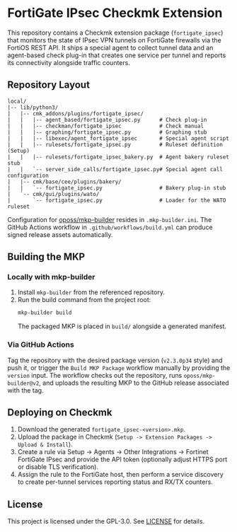 # FortiGate IPsec Checkmk Extension

This repository contains a Checkmk extension package (`fortigate_ipsec`) that monitors the state of IPsec VPN tunnels on FortiGate firewalls via the FortiOS REST API. It ships a special agent to collect tunnel data and an agent-based check plug-in that creates one service per tunnel and reports its connectivity alongside traffic counters.

## Repository Layout

```
local/
|-- lib/python3/
|   |-- cmk_addons/plugins/fortigate_ipsec/
|   |   |-- agent_based/fortigate_ipsec.py      # Check plug-in
|   |   |-- checkman/fortigate_ipsec            # Check manual
|   |   |-- graphing/fortigate_ipsec.py         # Graphing stub
|   |   |-- libexec/agent_fortigate_ipsec       # Special agent script
|   |   |-- rulesets/fortigate_ipsec.py         # Ruleset definition (Setup)
|   |   |-- rulesets/fortigate_ipsec_bakery.py  # Agent bakery ruleset stub
|   |   `-- server_side_calls/fortigate_ipsec.py# Special agent call configuration
|   |-- cmk/base/cee/plugins/bakery/
|   |   `-- fortigate_ipsec.py                  # Bakery plug-in stub
|   `-- cmk/gui/plugins/wato/
|       `-- fortigate_ipsec.py                  # Loader for the WATO ruleset
```

Configuration for [oposs/mkp-builder](https://github.com/oposs/mkp-builder) resides in `.mkp-builder.ini`. The GitHub Actions workflow in `.github/workflows/build.yml` can produce signed release assets automatically.

## Building the MKP

### Locally with mkp-builder

1. Install `mkp-builder` from the referenced repository.
2. Run the build command from the project root:
   ```bash
   mkp-builder build
   ```
   The packaged MKP is placed in `build/` alongside a generated manifest.

### Via GitHub Actions

Tag the repository with the desired package version (`v2.3.0p34` style) and push it, or trigger the `Build MKP Package` workflow manually by providing the `version` input. The workflow checks out the repository, runs `oposs/mkp-builder@v2`, and uploads the resulting MKP to the GitHub release associated with the tag.

## Deploying on Checkmk

1. Download the generated `fortigate_ipsec-<version>.mkp`.
2. Upload the package in Checkmk (`Setup -> Extension Packages -> Upload & Install`).
3. Create a rule via Setup -> Agents -> Other Integrations -> Fortinet FortiGate IPsec and provide the API token (optionally adjust HTTPS port or disable TLS verification).
4. Assign the rule to the FortiGate host, then perform a service discovery to create per-tunnel services reporting status and RX/TX counters.

## License

This project is licensed under the GPL-3.0. See [LICENSE](LICENSE) for details.

